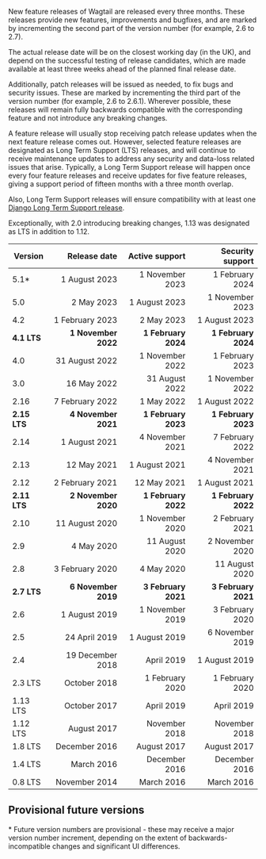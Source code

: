 New feature releases of Wagtail are released every three months. These releases provide new features, improvements and bugfixes, and are marked by incrementing the second part of the version number (for example, 2.6 to 2.7).

The actual release date will be on the closest working day (in the UK), and depend on the successful testing of release candidates, which are made available at least three weeks ahead of the planned final release date.

Additionally, patch releases will be issued as needed, to fix bugs and security issues. These are marked by incrementing the third part of the version number (for example, 2.6 to 2.6.1). Wherever possible, these releases will remain fully backwards compatible with the corresponding feature and not introduce any breaking changes.

A feature release will usually stop receiving patch release updates when the next feature release comes out. However, selected feature releases are designated as Long Term Support (LTS) releases, and will continue to receive maintenance updates to address any security and data-loss related issues that arise. Typically, a Long Term Support release will happen once every four feature releases and receive updates for five feature releases, giving a support period of fifteen months with a three month overlap.

Also, Long Term Support releases will ensure compatibility with at least one [Django Long Term Support release](https://www.djangoproject.com/download/#supported-versions).

Exceptionally, with 2.0 introducing breaking changes, 1.13 was designated as LTS in addition to 1.12.

| Version        | Release date           | Active support      | Security support    |
| -------------- |-----------------------:| -------------------:| -------------------:|
| 5.1*           | 1 August 2023          | 1 November 2023     | 1 February 2024     |
| 5.0            | 2 May 2023             | 1 August 2023       | 1 November 2023     |
| 4.2            | 1 February 2023        | 2 May 2023          | 1 August 2023       |
| **4.1 LTS**    | **1 November 2022**    | **1 February 2024** | **1 February 2024** |
| 4.0            | 31 August 2022         | 1 November 2022     | 1 February 2023     |
| 3.0            | 16 May 2022            | 31 August 2022      | 1 November 2022     |
| 2.16           | 7 February 2022        | 1 May 2022          | 1 August 2022       |
| **2.15 LTS**   | **4 November 2021**    | **1 February 2023** | **1 February 2023** |
| 2.14           | 1 August 2021          | 4 November 2021     | 7 February 2022     |
| 2.13           | 12 May 2021            | 1 August 2021       | 4 November 2021     |
| 2.12           | 2 February 2021        | 12 May 2021         | 1 August 2021       |
| **2.11 LTS**   | **2 November 2020**    | **1 February 2022** | **1 February 2022** |
| 2.10           | 11 August 2020         | 1 November 2020     | 2 February 2021     |
| 2.9            | 4 May 2020             | 11 August 2020      | 2 November 2020     |
| 2.8            | 3 February 2020        | 4 May 2020          | 11 August 2020      |
| **2.7 LTS**    | **6 November 2019**    | **3 February 2021** | **3 February 2021** |
| 2.6            | 1 August 2019          | 1 November 2019     | 3 February 2020     |
| 2.5            | 24 April 2019          | 1 August 2019       | 6 November 2019     |
| 2.4            | 19 December 2018       | April 2019          | 1 August 2019       |
| 2.3 LTS        | October 2018           | 1 February 2020     | 1 February 2020     |
| 1.13 LTS       | October 2017           | April 2019          | April 2019          |
| 1.12 LTS       | August 2017            | November 2018       | November 2018       |
| 1.8 LTS        | December 2016          | August 2017         | August 2017         |
| 1.4 LTS        | March 2016             | December 2016       | December 2016       |
| 0.8 LTS        | November 2014          | March 2016          | March 2016          |

## Provisional future versions

\* Future version numbers are provisional - these may receive a major version number increment, depending on the extent of backwards-incompatible changes and significant UI differences.